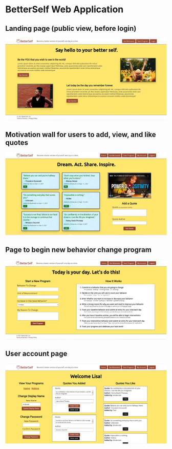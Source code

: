 <h1> BetterSelf Web Application</h1>
<h2>Landing page (public view, before login)</h2>
<img src="project_screenshots/landing_page.JPG">
<h2>Motivation wall for users to add, view, and like quotes</h2>
<img src="project_screenshots/quotes_wall.JPG">
<h2>Page to begin new behavior change program</h2>
<img src="project_screenshots/add_program_page.JPG">
<h2>User account page</h2>
<img src ="project_screenshots/user_account_page.JPG">